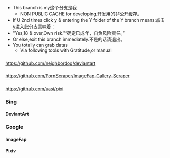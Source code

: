 * This branch is my这个分支是我
  *  NON PUBLIC CACHE for developing.开发用的非公开缓存。
* If U 2nd times click y & entering the Y folder of the Y branch means:点击y进入此分支意味着：
* "Yes,18 & over,Own risk."“确定已成年，自负风险责任。”
* Or else,exit this branch immediately.不是的话请退出。
* You totally can grab datas
  * Via following tools with Gratitude,or manual
###
https://github.com/neighbordog/deviantart
###
https://github.com/PornScraper/ImageFap-Gallery-Scraper
###
https://github.com/uasi/pixi

### Bing
#### DeviantArt
### Google
#### ImageFap
#### Pixiv
